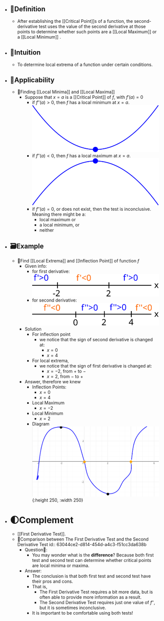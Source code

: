 - ## 📝Definition
	- After establishing the [[Critical Point]]s of a function, the second-derivative test uses the value of the second derivative at those points to determine whether such points are a [[Local Maximum]] or a [[Local Minimum]] .
- ## 🧠Intuition
	- To determine local extrema of a function under certain conditions.
- ## 🤳Applicability
	- 📌Finding [[Local Minima]] and [[Local Maxima]]
		- Suppose that $x=a$ is a [[Critical Point]] of $f$, with $f'(a)=0$
			- if $f''(a)>0$, then $f$ has a local minimum at $x=a$.
			  ![local minimum](../assets/local_minimum.svg)
			- if $f''(a)<0$, then $f$ has a local maximum at $x=a$.
			  ![local maximum](../assets/local_maximum.svg)
			- if $f''(a)=0$, or does not exist, then the test is inconclusive. Meaning there might be a:
				- local maximum or
				- a local minimum, or
				- neither
- ## 🗃Example
	- 📌Find [[Local Extrema]] and [[Inflection Point]] of function $f$
		- Given info:
			- for first derivative:
			  ![name](../assets/images_u4app1_numline6a.svg)
			- for second derivative:
			  ![name](../assets/images_u4app1_numline6b.svg)
		- Solution
			- For inflection point
				- we notice that the sign of second derivative is changed at:
					- $x=0$
					- $x=4$
			- For local extrema,
				- we notice that the sign of first derivative is changed at:
					- $x=-2$, from $+$ to $-$
					- $x=2$, from $-$ to $+$
		- Answer, therefore we knew
			- Inflection Points:
				- $x=0$
				- $x=4$
			- Local Maximum
				- $x=-2$
			- Local Minimum
				- $x=2$
			- Diagram
			  ![image.png](../assets/image_1661240821372_0.png){:height 250, :width 250}
- # 🌓Complement
	- [[First Derivative Test]].
	- 📌Comparison between The First Derivative Test and the Second Derivative Test
	  id:: 63044ce2-d814-454d-a4c3-f51cc3da638b
		- Question🤔:
			- You may wonder what is the **difference**? Because both first test and second test can determine whether critical points are local minima or maxima.
		- Answer:
			- The conclusion is that both first test and second test have their pros and cons.
			- That is,
				- The First Derivative Test requires a bit more data, but is often able to provide more information as a result.
				- The Second Derivative Test requires just one value of $f''$, but it is sometimes inconclusive.
			- It is important to be comfortable using both tests!